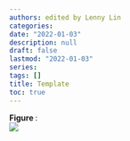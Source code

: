 ```yaml
---
authors: edited by Lenny Lin
categories: 
date: "2022-01-03"
description: null
draft: false
lastmod: "2022-01-03"
series: 
tags: []
title: Template
toc: true
---
```


<figcaption><b>Figure </b>: </figcaption>
<img src = "/docs/images/"/>



<!--more-->

